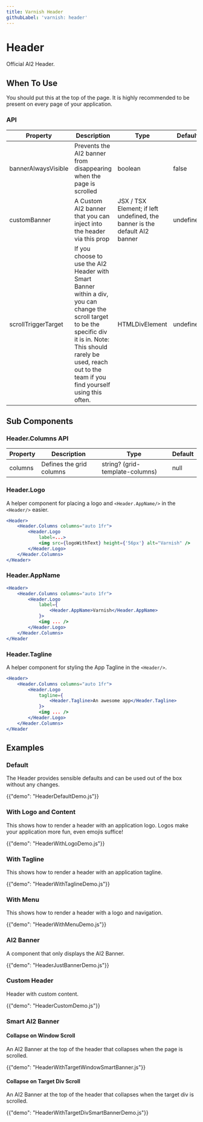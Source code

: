 ```yaml
---
title: Varnish Header
githubLabel: 'varnish: header'
---
```


# Header

<p class="description">Official AI2 Header.</p>

## When To Use

You should put this at the top of the page. It is highly recommended to be present on every page of
your application.

### API

| Property            | Description                                                                                                                                                                                                                          | Type                                                                       | Default   |
| ------------------- | ------------------------------------------------------------------------------------------------------------------------------------------------------------------------------------------------------------------------------------ | -------------------------------------------------------------------------- | --------- |
| bannerAlwaysVisible | Prevents the AI2 banner from disappearing when the page is scrolled                                                                                                                                                                  | boolean                                                                    | false     |
| customBanner        | A Custom AI2 banner that you can inject into the header via this prop                                                                                                                                                                | JSX / TSX Element; if left undefined, the banner is the default AI2 banner | undefined |
| scrollTriggerTarget | If you choose to use the AI2 Header with Smart Banner within a div, you can change the scroll target to be the specific div it is in. Note: This should rarely be used, reach out to the team if you find yourself using this often. | HTMLDivElement                                                             | undefined |

## Sub Components

### Header.Columns API

| Property | Description              | Type                            | Default |
| -------- | ------------------------ | ------------------------------- | ------- |
| columns  | Defines the grid columns | string? (grid-template-columns) | null    |

### Header.Logo

A helper component for placing a logo and `<Header.AppName/>` in the `<Header/>` easier.

```jsx dark
<Header>
    <Header.Columns columns="auto 1fr">
        <Header.Logo
            label=...>
            <img src={logoWithText} height={'56px'} alt="Varnish" />
        </Header.Logo>
    </Header.Columns>
</Header>
```

### Header.AppName

```jsx dark
<Header>
    <Header.Columns columns="auto 1fr">
        <Header.Logo
            label={
                <Header.AppName>Varnish</Header.AppName>
            }>
            <img ... />
        </Header.Logo>
    </Header.Columns>
</Header
```

### Header.Tagline

A helper component for styling the App Tagline in the `<Header/>`.

```jsx dark
<Header>
    <Header.Columns columns="auto 1fr">
        <Header.Logo
            tagline={
                <Header.Tagline>An awesome app</Header.Tagline>
            }>
            <img ... />
        </Header.Logo>
    </Header.Columns>
</Header
```

## Examples

### Default

The Header provides sensible defaults and can be used out of the box without any changes.

{{"demo": "HeaderDefaultDemo.js"}}

### With Logo and Content

This shows how to render a header with an application logo. Logos make your application more fun, even emojis suffice!

{{"demo": "HeaderWithLogoDemo.js"}}

### With Tagline

This shows how to render a header with an application tagline.

{{"demo": "HeaderWithTaglineDemo.js"}}

### With Menu

This shows how to render a header with a logo and navigation.

{{"demo": "HeaderWithMenuDemo.js"}}

### AI2 Banner

A component that only displays the AI2 Banner.

{{"demo": "HeaderJustBannerDemo.js"}}

### Custom Header

Header with custom content.

{{"demo": "HeaderCustomDemo.js"}}

### Smart AI2 Banner

#### Collapse on Window Scroll

An AI2 Banner at the top of the header that collapses when the page is scrolled.

{{"demo": "HeaderWithTargetWindowSmartBanner.js"}}

#### Collapse on Target Div Scroll

An AI2 Banner at the top of the header that collapses when the target div is scrolled.

{{"demo": "HeaderWithTargetDivSmartBannerDemo.js"}}
